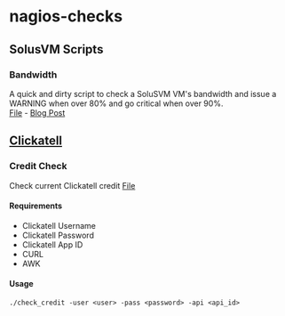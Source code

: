 nagios-checks
=============

## SolusVM Scripts

### Bandwidth
A quick and dirty script to check a SoluSVM VM's bandwidth and issue a WARNING when over 80% and go critical when over 90%.<BR>
[File](./solusvm_check_bandwidth.php) - [Blog Post](https://www.mooash.me/monitor-solusvm-bandwidth-usage-nagios/)

## [Clickatell](https://www.clickatell.com/)

### Credit Check
Check current Clickatell credit
[File](./check_credit)

#### Requirements
 * Clickatell Username
 * Clickatell Password
 * Clickatell App ID
 * CURL
 * AWK

#### Usage
```
./check_credit -user <user> -pass <password> -api <api_id>
```

